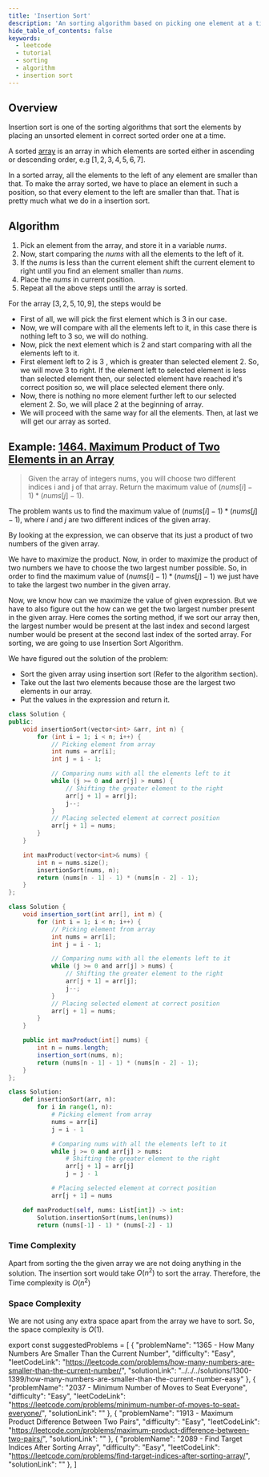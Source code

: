 ```yaml
---
title: 'Insertion Sort'
description: 'An sorting algorithm based on picking one element at a time and inserting it in sorted order.'
hide_table_of_contents: false
keywords:
  - leetcode
  - tutorial
  - sorting
  - algorithm
  - insertion sort
---
```


<TutorialCredits authors="@Shivashish-rwt" contributors="@wkw" />

## Overview

Insertion sort is one of the sorting algorithms that sort the elements by placing an unsorted element in correct sorted order one at a time.

A sorted [array](../arrays.md) is an array in which elements are sorted either in ascending or descending order, e.g $[1, 2, 3, 4, 5, 6, 7]$.

In a sorted array, all the elements to the left of any element are smaller than that. To make the array sorted, we have to place an element in such a position, so that every element to the left are smaller than that. That is pretty much what we do in a insertion sort.

## Algorithm

1. Pick an element from the array, and store it in a variable $nums$.
2. Now, start comparing the $nums$ with all the elements to the left of it.
3. If the $nums$ is less than the current element shift the current element to right until you find an element smaller than $nums$.
4. Place the $nums$ in current position.
5. Repeat all the above steps until the array is sorted.

For the array $[3,2,5,10,9]$, the steps would be

- First of all, we will pick the first element which is $3$ in our case.
- Now, we will compare with all the elements left to it, in this case there is nothing left to $3$ so, we will do nothing.
- Now, pick the next element which is $2$ and start comparing with all the elements left to it.
- First element left to $2$ is $3$ , which is greater than selected element $2$. So, we will move $3$ to right. If the element left to selected element is less than selected element then, our selected element have reached it's correct position so, we will place selected element there only.
- Now, there is nothing no more element further left to our selected element $2$. So, we will place $2$ at the beginning of array.
- We will proceed with the same way for all the elements. Then, at last we will get our array as sorted.

## Example: [1464. Maximum Product of Two Elements in an Array](https://leetcode.com/problems/maximum-product-of-two-elements-in-an-array/)

> Given the array of integers nums, you will choose two different indices i and j of that array. Return the maximum value of $(nums[i] - 1) * (nums[j] - 1)$.

The problem wants us to find the maximum value of $(nums[i] - 1) * (nums[j] - 1)$, where $i$ and $j$ are two different indices of the given array.

By looking at the expression, we can observe that its just a product of two numbers of the given array.

We have to maximize the product. Now, in order to maximize the product of two numbers we have to choose the two largest number possible. So, in order to find the maximum value of $(nums[i] - 1) * (nums[j] - 1)$ we just have to take the largest two number in the given array.

Now, we know how can we maximize the value of given expression. But we have to also figure out the how can we get the two largest number present in the given array. Here comes the sorting method, if we sort our array then, the largest number would be present at the last index and second largest number would be present at the second last index of the sorted array. For sorting, we are going to use Insertion Sort Algorithm.

We have figured out the solution of the problem:

- Sort the given array using insertion sort (Refer to the algorithm section).
- Take out the last two elements because those are the largest two elements in our array.
- Put the values in the expression and return it.

<Tabs>
<TabItem value="cpp" label="C++">
<SolutionAuthor name="@Shivashish-rwt"/>

```cpp
class Solution {
public:
    void insertionSort(vector<int> &arr, int n) {
        for (int i = 1; i < n; i++) {
            // Picking element from array
            int nums = arr[i];
            int j = i - 1;

            // Comparing nums with all the elements left to it
            while (j >= 0 and arr[j] > nums) {
                // Shifting the greater element to the right
                arr[j + 1] = arr[j];
                j--;
            }
            // Placing selected element at correct position
            arr[j + 1] = nums;
        }
    }

    int maxProduct(vector<int>& nums) {
        int n = nums.size();
        insertionSort(nums, n);
        return (nums[n - 1] - 1) * (nums[n - 2] - 1);
    }
};
```

</TabItem>

<TabItem value="java" label="Java">
<SolutionAuthor name="@Shivashish-rwt"/>

```java
class Solution {
    void insertion_sort(int arr[], int n) {
        for (int i = 1; i < n; i++) {
            // Picking element from array
            int nums = arr[i];
            int j = i - 1;

            // Comparing nums with all the elements left to it
            while (j >= 0 and arr[j] > nums) {
                // Shifting the greater element to the right
                arr[j + 1] = arr[j];
                j--;
            }
            // Placing selected element at correct position
            arr[j + 1] = nums;
        }
    }

    public int maxProduct(int[] nums) {
        int n = nums.length;
        insertion_sort(nums, n);
        return (nums[n - 1] - 1) * (nums[n - 2] - 1);
    }
};
```

</TabItem>

<TabItem value="py" label="Python">
<SolutionAuthor name="@Shivashish-rwt"/>

```py
class Solution:
    def insertionSort(arr, n):
        for i in range(1, n):
            # Picking element from array
            nums = arr[i]
            j = i - 1

            # Comparing nums with all the elements left to it
            while j >= 0 and arr[j] > nums:
                # Shifting the greater element to the right
                arr[j + 1] = arr[j]
                j = j - 1

            # Placing selected element at correct position
            arr[j + 1] = nums

    def maxProduct(self, nums: List[int]) -> int:
        Solution.insertionSort(nums,len(nums))
        return (nums[-1] - 1) * (nums[-2] - 1)
```

</TabItem>

</Tabs>

### Time Complexity

Apart from sorting the the given array we are not doing anything in the solution. The insertion sort would take $O(n ^ 2)$ to sort the array. Therefore, the Time complexity is $O(n ^ 2)$

### Space Complexity

We are not using any extra space apart from the array we have to sort. So, the space complexity is $O(1)$.

export const suggestedProblems = [ { "problemName": "1365 - How Many Numbers Are Smaller Than the Current Number", "difficulty": "Easy", "leetCodeLink": "https://leetcode.com/problems/how-many-numbers-are-smaller-than-the-current-number/", "solutionLink": "../../../solutions/1300-1399/how-many-numbers-are-smaller-than-the-current-number-easy" }, { "problemName": "2037 - Minimum Number of Moves to Seat Everyone", "difficulty": "Easy", "leetCodeLink": "https://leetcode.com/problems/minimum-number-of-moves-to-seat-everyone/", "solutionLink": "" }, { "problemName": "1913 - Maximum Product Difference Between Two Pairs", "difficulty": "Easy", "leetCodeLink": "https://leetcode.com/problems/maximum-product-difference-between-two-pairs/", "solutionLink": "" }, { "problemName": "2089 - Find Target Indices After Sorting Array", "difficulty": "Easy", "leetCodeLink": "https://leetcode.com/problems/find-target-indices-after-sorting-array/", "solutionLink": "" }, ]

<Table title="Suggested Problems" data={suggestedProblems} />
